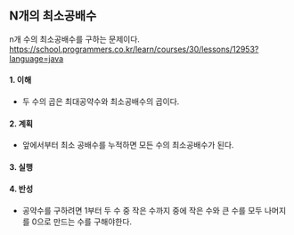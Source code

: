 ## N개의 최소공배수
n개 수의 최소공배수를 구하는 문제이다.
https://school.programmers.co.kr/learn/courses/30/lessons/12953?language=java

#### 1. 이해
- 두 수의 곱은 최대공약수와 최소공배수의 곱이다.

#### 2. 계획
- 앞에서부터 최소 공배수를 누적하면 모든 수의 최소공배수가 된다.

#### 3. 실행

#### 4. 반성
- 공약수를 구하려면 1부터 두 수 중 작은 수까지 중에 작은 수와 큰 수를 모두 나머지를 0으로 만드는 수를 구해야한다.
